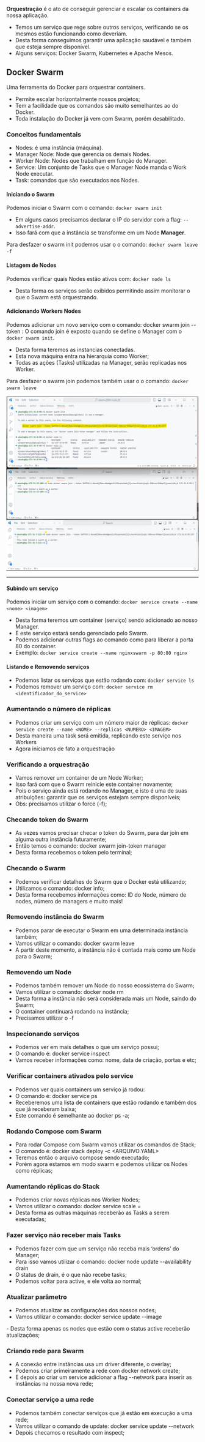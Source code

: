 
 **Orquestração** é o ato de conseguir gerenciar e escalar os containers da 
nossa aplicação.
- Temos um serviço que rege sobre outros serviços, verificando se os 
mesmos estão funcionando como deveriam.
- Desta forma conseguimos garantir uma aplicação saudável e também que 
esteja sempre disponível.
- Alguns serviços: Docker Swarm, Kubernetes e Apache Mesos.


## Docker Swarm

Uma ferramenta do Docker para orquestrar containers.
- Permite escalar horizontalmente nossos projetos;
- Tem a facilidade que os comandos são muito semelhantes ao do Docker.
- Toda instalação do Docker já vem com Swarm, porém desabilitado.


### Conceitos fundamentais
- Nodes: é uma instância (máquina).
- Manager Node: Node que gerencia os demais Nodes.
- Worker Node: Nodes que trabalham em função do Manager.
- Service: Um conjunto de Tasks que o Manager Node manda o Work Node executar.
- Task: comandos que são executados nos Nodes.

#### Iniciando o Swarm

Podemos iniciar o Swarm com o comando: ```docker swarm init```
- Em alguns casos precisamos declarar o IP do servidor com a flag: ```--advertise-addr```.
- Isso fará com que a instância se transforme em um Node **Manager**.

Para desfazer o swarm init podemos usar o o comando: ```docker swarm leave -f```

#### Listagem de Nodes
Podemos verificar quais Nodes estão ativos com: ```docker node ls```
- Desta forma os serviços serão exibidos permitindo assim monitorar o que o Swarm está orquestrando.


#### Adicionando Workers Nodes

 Podemos adicionar um novo serviço com o comando: docker swarm join --token <TOKEN> <IP>:<PORTA>
 O comando join é exposto quando se define o Manager com o ```docker swarm init```.
- Desta forma teremos as instancias conectadas.
- Esta nova máquina entra na hierarquia como Worker;
- Todas as ações (Tasks) utilizadas na Manager, serão replicadas nos Worker.

Para desfazer o swarm join podemos também usar o o comando: ```docker swarm leave```

![nodes](conectando_nodes.png)

--------------------------------------

#### Subindo um serviço
Podemos iniciar um serviço com o comando: ```docker service create --name <nome> <imagem>```
- Desta forma teremos um container (serviço) sendo adicionado ao nosso Manager.
- E este serviço estará sendo gerenciado pelo Swarm.
- Podemos adicionar outras flags ao comando como para liberar a porta 80 do container.
- Exemplo:
 ```docker service create --name nginxswarm -p 80:80 nginx```


#### Listando e Removendo serviços
- Podemos listar os serviços que estão rodando com: ```docker service ls```
- Podemos remover um serviço com: ```docker service rm <identificador_do_service>```


### Aumentando o número de réplicas
- Podemos criar um serviço com um número maior de réplicas: ```docker service create --name <NOME> --replicas <NUMERO> <IMAGEM>```
- Desta maneira uma task será emitida, replicando este serviço nos Workers
- Agora iniciamos de fato a orquestração


### Verificando a orquestração
- Vamos remover um container de um Node Worker;
- Isso fará com que o Swarm reinicie este container novamente;
- Pois o serviço ainda está rodando no Manager, e isto é uma de suas
atribuições: garantir que os serviços estejam sempre disponíveis;
- Obs: precisamos utilizar o force (-f);


### Checando token do Swarm
- As vezes vamos precisar checar o token do Swarm, para dar join em
alguma outra instância futuramente;
- Então temos o comando: docker swarm join-token manager
- Desta forma recebemos o token pelo terminal;




### Checando o Swarm
- Podemos verificar detalhes do Swarm que o Docker está utilizando;
- Utilizamos o comando: docker info;
- Desta forma recebemos informações como: ID do Node, número de
nodes, número de managers e muito mais!



### Removendo instância do Swarm
- Podemos parar de executar o Swarm em uma determinada instância
também;
- Vamos utilizar o comando: docker swarm leave
- A partir deste momento, a instância não é contada mais como um Node
para o Swarm;


### Removendo um Node
- Podemos também remover um Node do nosso ecossistema do Swarm;
- Vamos utilizar o comando: docker node rm <ID>
- Desta forma a instância não será considerada mais um Node, saindo
do Swarm;
- O container continuará rodando na instância;
- Precisamos utilizar o -f


### Inspecionando serviços
- Podemos ver em mais detalhes o que um serviço possui;
- O comando é: docker service inspect <ID>
- Vamos receber informações como: nome, data de criação, portas e etc;




### Verificar containers ativados pelo service
- Podemos ver quais containers um serviço já rodou:
- O comando é: docker service ps <ID>
- Receberemos uma lista de containers que estão rodando e também dos
que já receberam baixa;
- Este comando é semelhante ao docker ps -a; 



### Rodando Compose com Swarm
- Para rodar Compose com Swarm vamos utilizar os comandos de Stack;
- O comando é: docker stack deploy -c <ARQUIVO.YAML> <NOME>
- Teremos então o arquivo compose sendo executado;
- Porém agora estamos em modo swarm e podemos utilizar os Nodes como
réplicas;



### Aumentando réplicas do Stack
- Podemos criar novas réplicas nos Worker Nodes;
- Vamos utilizar o comando: docker service scale <NOME>=<REPLICAS>
- Desta forma as outras máquinas receberão as Tasks a serem executadas;



### Fazer serviço não receber mais Tasks
- Podemos fazer com que um serviço não receba mais ‘ordens’ do
Manager;
- Para isso vamos utilizar o comando: docker node update --availability
drain <ID>
- O status de drain, é o que não recebe tasks;
- Podemos voltar para active, e ele volta ao normal;






### Atualizar parâmetro
- Podemos atualizar as configurações dos nossos nodes;
- Vamos utilizar o comando: docker service update --image <IMAGEM>
<SERVICO>
- Desta forma apenas os nodes que estão com o status active receberão
atualizações;



### Criando rede para Swarm
- A conexão entre instâncias usa um driver diferente, o overlay;
- Podemos criar primeiramente a rede com docker network create;
- E depois ao criar um service adicionar a flag --network <REDE> para
inserir as instâncias na nossa nova rede;


### Conectar serviço a uma rede
- Podemos também conectar serviços que já estão em execução a uma
rede;
- Vamos utilizar o comando de update: docker service update --network
<REDE> <NOME>
- Depois checamos o resultado com inspect;













